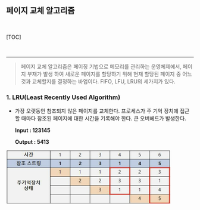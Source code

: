 ## 페이지 교체 알고리즘

<br>

[TOC]

<br>

---

> 페이지 교체 알고리즘은 페이징 기법으로 메모리를 관리하는 운영체제에서, 페이지 부재가 발생 하여 새로운 페이지를 할당하기 위해 현재 할당된 페이지 중 어느 것과 교체할지를 결정하는 바업이다. FIFO, LFU, LRU의 세가지가 있다.

### 1. LRU(Least Recently Used Algorithm)

* 가장 오랫동안 참조되지 않은 페이지를 교체한다. 프로세스가 주 기억 장치에 접근할 때마다 참조된 페이지에 대한 시간을 기록해야 한다. 큰 오버헤드가 발생한다. 

  **Input : 123145**

  **Output : 5413**

<img src="0503_페이지교체알고리즘.assets/image-20220504000408078.png" alt="image-20220504000408078" style="zoom:67%;" />
